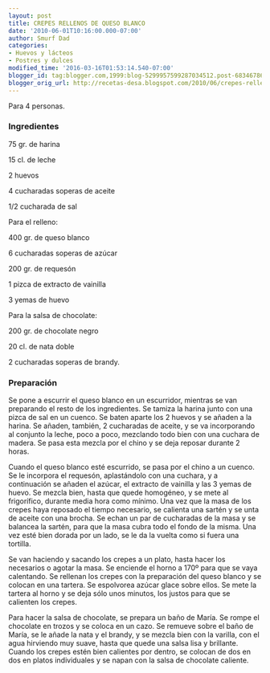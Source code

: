 ```yaml
---
layout: post
title: CREPES RELLENOS DE QUESO BLANCO
date: '2010-06-01T10:16:00.000-07:00'
author: Smurf Dad
categories:
- Huevos y lácteos
- Postres y dulces
modified_time: '2016-03-16T01:53:14.540-07:00'
blogger_id: tag:blogger.com,1999:blog-5299957599287034512.post-6834678685180270876
blogger_orig_url: http://recetas-desa.blogspot.com/2010/06/crepes-rellenos-de-queso-blanco.html
---
```


Para 4 personas.

<h3>Ingredientes</h3>
75 gr. de harina

15 cl. de leche

2 huevos

4 cucharadas soperas de aceite

1/2 cucharada de sal



Para el relleno:



400 gr. de queso blanco

6 cucharadas soperas de azúcar

200 gr. de requesón

1 pizca de extracto de vainilla

3 yemas de huevo



Para la salsa de chocolate:



200 gr. de chocolate negro

20 cl. de nata doble

2 cucharadas soperas de brandy.



<h3>Preparación</h3>
Se pone a escurrir el queso blanco en un escurridor, mientras se van preparando el resto de los ingredientes. Se tamiza la harina junto con una pizca de sal en un cuenco. Se baten aparte los 2 huevos y se añaden a la harina. Se añaden, también, 2 cucharadas de aceite, y se va incorporando al conjunto la leche, poco a poco, mezclando todo bien con una cuchara de madera. Se pasa esta mezcla por el chino y se deja reposar durante 2 horas.

Cuando el queso blanco esté escurrido, se pasa por el chino a un cuenco. Se le incorpora el requesón, aplastándolo con una cuchara, y a continuación se añaden el azúcar, el extracto de vainilla y las 3 yemas de huevo. Se mezcla bien, hasta que quede homogéneo, y se mete al frigorífico, durante media hora como mínimo. Una vez que la masa de los crepes haya reposado el tiempo necesario, se calienta una sartén y se unta de aceite con una brocha. Se echan un par de cucharadas de la masa y se balancea la sartén, para que la masa cubra todo el fondo de la misma. Una vez esté bien dorada por un lado, se le da la vuelta como si fuera una tortilla.

Se van haciendo y sacando los crepes a un plato, hasta hacer los necesarios o agotar la masa. Se enciende el horno a 170º para que se vaya calentando. Se rellenan los crepes con la preparación del queso blanco y se colocan en una tartera. Se espolvorea azúcar glace sobre ellos. Se mete la tartera al horno y se deja sólo unos minutos, los justos para que se calienten los crepes.

Para hacer la salsa de chocolate, se prepara un baño de María. Se rompe el chocolate en trozos y se coloca en un cazo. Se remueve sobre el baño de María, se le añade la nata y el brandy, y se mezcla bien con la varilla, con el agua hirviendo muy suave, hasta que quede una salsa lisa y brillante. Cuando los crepes estén bien calientes por dentro, se colocan de dos en dos en platos individuales y se napan con la salsa de chocolate caliente.